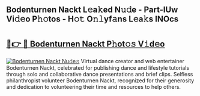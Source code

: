## Bodenturnen Nackt L𝚎a𝚔ed N𝚞𝚍e - Part-IUw Vi𝚍𝚎o P𝚑𝚘tos - H𝚘𝚝 O𝚗𝚕yf𝚊ns L𝚎a𝚔s INOcs

# <h2><a href="http://kf6bvt.oniu.top/?m=Bodenturnen+Nackt">🔗👉 🔴 Bodenturnen Nackt P𝚑ot𝚘𝚜 V𝚒d𝚎o</a></h2>

[![Bodenturnen Nackt Nu𝚍e𝚜](https://i.imgur.com/0qMVB7G.gif)](http://kf6bvt.oniu.top/?m=Bodenturnen+Nackt)
Virtual dance creator and web entertainer Bodenturnen Nackt, celebrated for publishing dance and lifestyle tutorials through solo and collaborative dance presentations and brief clips. Selfless philanthropist volunteer Bodenturnen Nackt, recognized for their generosity and dedication to volunteering their time and resources to help others.  
